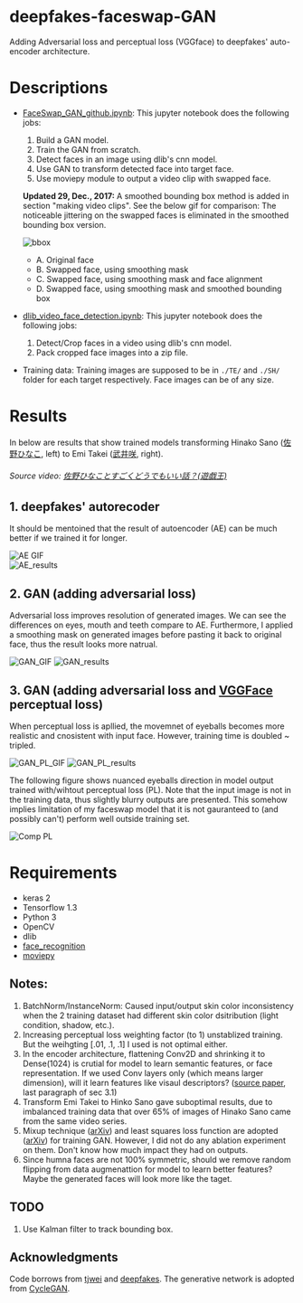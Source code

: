 # deepfakes-faceswap-GAN
Adding Adversarial loss and perceptual loss (VGGface) to deepfakes' auto-encoder architecture.

# Descriptions
* [FaceSwap_GAN_github.ipynb](https://github.com/shaoanlu/faceswap-GAN/blob/master/FaceSwap_GAN_github.ipynb): This jupyter notebook does the following jobs:
  1. Build a GAN model. 
  2. Train the GAN from scratch. 
  3. Detect faces in an image using dlib's cnn model. 
  4. Use GAN to transform detected face into target face. 
  5. Use moviepy module to output a video clip with swapped face.  
  
  **Updated 29, Dec., 2017:** A smoothed bounding box method is added in section "making video clips". See the below gif for comparison: The noticeable jittering on the swapped faces is eliminated in the smoothed bounding box version.

  ![bbox](https://github.com/shaoanlu/faceswap-GAN/raw/master/bbox_comp_annotated.gif)

  - A. Original face
  - B. Swapped face, using smoothing mask
  - C. Swapped face, using smoothing mask and face alignment
  - D. Swapped face, using smoothing mask and smoothed bounding box

* [dlib_video_face_detection.ipynb](https://github.com/shaoanlu/faceswap-GAN/blob/master/dlib_video_face_detection.ipynb): This jupyter notebook does the following jobs: 
  1. Detect/Crop faces in a video using dlib's cnn model. 
  2. Pack cropped face images into a zip file.
 
* Training data: Training images are supposed to be in `./TE/` and `./SH/` folder for each target respectively. Face images can be of any size.

# Results

In below are results that show trained models transforming Hinako Sano ([佐野ひなこ](https://ja.wikipedia.org/wiki/%E4%BD%90%E9%87%8E%E3%81%B2%E3%81%AA%E3%81%93), left) to Emi Takei ([武井咲](https://ja.wikipedia.org/wiki/%E6%AD%A6%E4%BA%95%E5%92%B2), right).  
###### Source video: [佐野ひなことすごくどうでもいい話？(遊戯王)](https://www.youtube.com/watch?v=tzlD1CQvkwU)
## 1. deepfakes' autorecoder

It should be mentoined that the result of autoencoder (AE) can be much better if we trained it for longer.

![AE GIF](https://github.com/shaoanlu/faceswap-GAN/raw/master/gifs/AE_sh_test.gif)  
 ![AE_results](https://github.com/shaoanlu/faceswap-GAN/raw/master/AE_results.png)

## 2. GAN (adding adversarial loss)

Adversarial loss improves resolution of generated images. We can see the differences on eyes, mouth and teeth compare to AE. Furthermore, I applied a smoothing mask on generated images before pasting it back to original face, thus the result looks more natrual.

![GAN_GIF](https://github.com/shaoanlu/faceswap-GAN/raw/master/gifs/woPL_sh_test3.gif)
![GAN_results](https://github.com/shaoanlu/faceswap-GAN/raw/master/woPL_results.png)

## 3. GAN (adding adversarial loss and [VGGFace](https://github.com/rcmalli/keras-vggface) perceptual loss)

When perceptual loss is apllied, the movemnet of eyeballs becomes more realistic and cnosistent with input face. However, training time is doubled ~ tripled.

![GAN_PL_GIF](https://github.com/shaoanlu/faceswap-GAN/raw/master/gifs/PL_sh_test3.gif)
![GAN_PL_results](https://github.com/shaoanlu/faceswap-GAN/raw/master/wPL_results.png)

The following figure shows nuanced eyeballs direction in model output trained with/wihtout perceptual loss (PL). Note that the input image is not in the training data, thus slightly blurry outputs are presented. This somehow implies limitation of my faceswap model that it is not gauranteed to (and possibly can't) perform well outside training set.

![Comp PL](https://github.com/shaoanlu/faceswap-GAN/raw/master/comparison_PL_rev.png)

# Requirements

* keras 2
* Tensorflow 1.3 
* Python 3
* OpenCV
* dlib
* [face_recognition](https://github.com/ageitgey/face_recognition)
* [moviepy](http://zulko.github.io/moviepy/)

## Notes:
1. BatchNorm/InstanceNorm: Caused input/output skin color inconsistency when the 2 training dataset had different skin color dsitribution (light condition, shadow, etc.).
2. Increasing perceptual loss weighting factor (to 1) unstablized training. But the weihgting [.01, .1, .1] I used is not optimal either.
3. In the encoder architecture, flattening Conv2D and shrinking it to Dense(1024) is crutial for model to learn semantic features, or face representation. If we used Conv layers only (which means larger dimension), will it learn features like visaul descriptors? ([source paper](https://arxiv.org/abs/1706.02932v2), last paragraph of sec 3.1)
4. Transform Emi Takei to Hinko Sano gave suboptimal results, due to imbalanced training data that over 65% of images of Hinako Sano came from the same video series.
5. Mixup technique ([arXiv](https://arxiv.org/abs/1710.09412)) and least squares loss function are adopted ([arXiv](https://arxiv.org/abs/1712.06391)) for training GAN. However, I did not do any ablation experiment on them. Don't know how much impact they had on outputs.
6. Since humna faces are not 100% symmetric, should we remove random flipping from data augmenattion for model to learn better features? Maybe the generated faces will look more like the taget.

## TODO
1. Use Kalman filter to track bounding box.

## Acknowledgments
Code borrows from [tjwei](https://github.com/tjwei/GANotebooks) and [deepfakes](https://github.com/deepfakes/faceswap). The generative network is adopted from [CycleGAN](https://github.com/junyanz/pytorch-CycleGAN-and-pix2pix).
